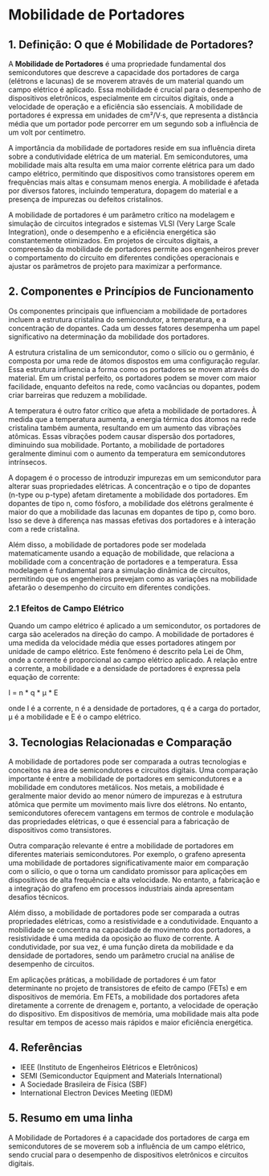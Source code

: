 # Mobilidade de Portadores

## 1. Definição: O que é **Mobilidade de Portadores**?
A **Mobilidade de Portadores** é uma propriedade fundamental dos semicondutores que descreve a capacidade dos portadores de carga (elétrons e lacunas) de se moverem através de um material quando um campo elétrico é aplicado. Essa mobilidade é crucial para o desempenho de dispositivos eletrônicos, especialmente em circuitos digitais, onde a velocidade de operação e a eficiência são essenciais. A mobilidade de portadores é expressa em unidades de cm²/V·s, que representa a distância média que um portador pode percorrer em um segundo sob a influência de um volt por centímetro.

A importância da mobilidade de portadores reside em sua influência direta sobre a condutividade elétrica de um material. Em semicondutores, uma mobilidade mais alta resulta em uma maior corrente elétrica para um dado campo elétrico, permitindo que dispositivos como transistores operem em frequências mais altas e consumam menos energia. A mobilidade é afetada por diversos fatores, incluindo temperatura, dopagem do material e a presença de impurezas ou defeitos cristalinos.

A mobilidade de portadores é um parâmetro crítico na modelagem e simulação de circuitos integrados e sistemas VLSI (Very Large Scale Integration), onde o desempenho e a eficiência energética são constantemente otimizados. Em projetos de circuitos digitais, a compreensão da mobilidade de portadores permite aos engenheiros prever o comportamento do circuito em diferentes condições operacionais e ajustar os parâmetros de projeto para maximizar a performance.

## 2. Componentes e Princípios de Funcionamento
Os componentes principais que influenciam a mobilidade de portadores incluem a estrutura cristalina do semicondutor, a temperatura, e a concentração de dopantes. Cada um desses fatores desempenha um papel significativo na determinação da mobilidade dos portadores.

A estrutura cristalina de um semicondutor, como o silício ou o germânio, é composta por uma rede de átomos dispostos em uma configuração regular. Essa estrutura influencia a forma como os portadores se movem através do material. Em um cristal perfeito, os portadores podem se mover com maior facilidade, enquanto defeitos na rede, como vacâncias ou dopantes, podem criar barreiras que reduzem a mobilidade.

A temperatura é outro fator crítico que afeta a mobilidade de portadores. À medida que a temperatura aumenta, a energia térmica dos átomos na rede cristalina também aumenta, resultando em um aumento das vibrações atômicas. Essas vibrações podem causar dispersão dos portadores, diminuindo sua mobilidade. Portanto, a mobilidade de portadores geralmente diminui com o aumento da temperatura em semicondutores intrínsecos.

A dopagem é o processo de introduzir impurezas em um semicondutor para alterar suas propriedades elétricas. A concentração e o tipo de dopantes (n-type ou p-type) afetam diretamente a mobilidade dos portadores. Em dopantes de tipo n, como fósforo, a mobilidade dos elétrons geralmente é maior do que a mobilidade das lacunas em dopantes de tipo p, como boro. Isso se deve à diferença nas massas efetivas dos portadores e à interação com a rede cristalina.

Além disso, a mobilidade de portadores pode ser modelada matematicamente usando a equação de mobilidade, que relaciona a mobilidade com a concentração de portadores e a temperatura. Essa modelagem é fundamental para a simulação dinâmica de circuitos, permitindo que os engenheiros prevejam como as variações na mobilidade afetarão o desempenho do circuito em diferentes condições.

### 2.1 Efeitos de Campo Elétrico
Quando um campo elétrico é aplicado a um semicondutor, os portadores de carga são acelerados na direção do campo. A mobilidade de portadores é uma medida da velocidade média que esses portadores atingem por unidade de campo elétrico. Este fenômeno é descrito pela Lei de Ohm, onde a corrente é proporcional ao campo elétrico aplicado. A relação entre a corrente, a mobilidade e a densidade de portadores é expressa pela equação de corrente:

I = n * q * μ * E

onde I é a corrente, n é a densidade de portadores, q é a carga do portador, μ é a mobilidade e E é o campo elétrico.

## 3. Tecnologias Relacionadas e Comparação
A mobilidade de portadores pode ser comparada a outras tecnologias e conceitos na área de semicondutores e circuitos digitais. Uma comparação importante é entre a mobilidade de portadores em semicondutores e a mobilidade em condutores metálicos. Nos metais, a mobilidade é geralmente maior devido ao menor número de impurezas e à estrutura atômica que permite um movimento mais livre dos elétrons. No entanto, semicondutores oferecem vantagens em termos de controle e modulação das propriedades elétricas, o que é essencial para a fabricação de dispositivos como transistores.

Outra comparação relevante é entre a mobilidade de portadores em diferentes materiais semicondutores. Por exemplo, o grafeno apresenta uma mobilidade de portadores significativamente maior em comparação com o silício, o que o torna um candidato promissor para aplicações em dispositivos de alta frequência e alta velocidade. No entanto, a fabricação e a integração do grafeno em processos industriais ainda apresentam desafios técnicos.

Além disso, a mobilidade de portadores pode ser comparada a outras propriedades elétricas, como a resistividade e a condutividade. Enquanto a mobilidade se concentra na capacidade de movimento dos portadores, a resistividade é uma medida da oposição ao fluxo de corrente. A condutividade, por sua vez, é uma função direta da mobilidade e da densidade de portadores, sendo um parâmetro crucial na análise de desempenho de circuitos.

Em aplicações práticas, a mobilidade de portadores é um fator determinante no projeto de transistores de efeito de campo (FETs) e em dispositivos de memória. Em FETs, a mobilidade dos portadores afeta diretamente a corrente de drenagem e, portanto, a velocidade de operação do dispositivo. Em dispositivos de memória, uma mobilidade mais alta pode resultar em tempos de acesso mais rápidos e maior eficiência energética.

## 4. Referências
- IEEE (Instituto de Engenheiros Elétricos e Eletrônicos)
- SEMI (Semiconductor Equipment and Materials International)
- A Sociedade Brasileira de Física (SBF)
- International Electron Devices Meeting (IEDM)

## 5. Resumo em uma linha
A Mobilidade de Portadores é a capacidade dos portadores de carga em semicondutores de se moverem sob a influência de um campo elétrico, sendo crucial para o desempenho de dispositivos eletrônicos e circuitos digitais.